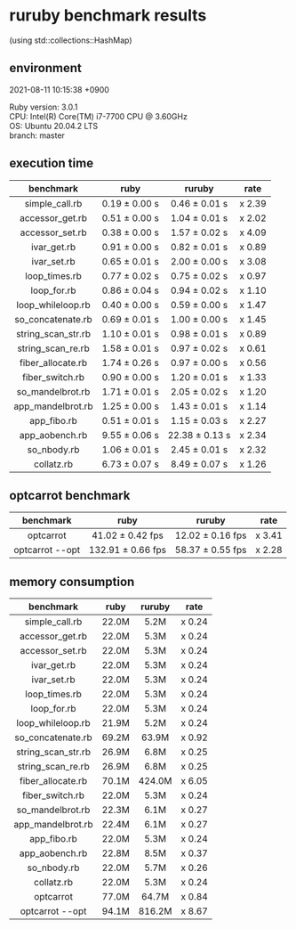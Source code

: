 # ruruby benchmark results

(using std::collections::HashMap)

## environment

2021-08-11 10:15:38 +0900

Ruby version: 3.0.1  
CPU: Intel(R) Core(TM) i7-7700 CPU @ 3.60GHz  
OS: Ubuntu 20.04.2 LTS  
branch: master

## execution time

|     benchmark      |     ruby      |     ruruby     |  rate  |
| :----------------: | :-----------: | :------------: | :----: |
|   simple_call.rb   | 0.19 ± 0.00 s | 0.46 ± 0.01 s  | x 2.39 |
|  accessor_get.rb   | 0.51 ± 0.00 s | 1.04 ± 0.01 s  | x 2.02 |
|  accessor_set.rb   | 0.38 ± 0.00 s | 1.57 ± 0.02 s  | x 4.09 |
|    ivar_get.rb     | 0.91 ± 0.00 s | 0.82 ± 0.01 s  | x 0.89 |
|    ivar_set.rb     | 0.65 ± 0.01 s | 2.00 ± 0.00 s  | x 3.08 |
|   loop_times.rb    | 0.77 ± 0.02 s | 0.75 ± 0.02 s  | x 0.97 |
|    loop_for.rb     | 0.86 ± 0.04 s | 0.94 ± 0.02 s  | x 1.10 |
| loop_whileloop.rb  | 0.40 ± 0.00 s | 0.59 ± 0.00 s  | x 1.47 |
| so_concatenate.rb  | 0.69 ± 0.01 s | 1.00 ± 0.00 s  | x 1.45 |
| string_scan_str.rb | 1.10 ± 0.01 s | 0.98 ± 0.01 s  | x 0.89 |
| string_scan_re.rb  | 1.58 ± 0.01 s | 0.97 ± 0.02 s  | x 0.61 |
| fiber_allocate.rb  | 1.74 ± 0.26 s | 0.97 ± 0.00 s  | x 0.56 |
|  fiber_switch.rb   | 0.90 ± 0.00 s | 1.20 ± 0.01 s  | x 1.33 |
|  so_mandelbrot.rb  | 1.71 ± 0.01 s | 2.05 ± 0.02 s  | x 1.20 |
| app_mandelbrot.rb  | 1.25 ± 0.00 s | 1.43 ± 0.01 s  | x 1.14 |
|    app_fibo.rb     | 0.51 ± 0.01 s | 1.15 ± 0.03 s  | x 2.27 |
|   app_aobench.rb   | 9.55 ± 0.06 s | 22.38 ± 0.13 s | x 2.34 |
|    so_nbody.rb     | 1.06 ± 0.01 s | 2.45 ± 0.01 s  | x 2.32 |
|     collatz.rb     | 6.73 ± 0.07 s | 8.49 ± 0.07 s  | x 1.26 |

## optcarrot benchmark

|    benchmark    |       ruby        |      ruruby      |  rate  |
| :-------------: | :---------------: | :--------------: | :----: |
|    optcarrot    | 41.02 ± 0.42 fps  | 12.02 ± 0.16 fps | x 3.41 |
| optcarrot --opt | 132.91 ± 0.66 fps | 58.37 ± 0.55 fps | x 2.28 |

## memory consumption

|     benchmark      | ruby  | ruruby |  rate  |
| :----------------: | :---: | :----: | :----: |
|   simple_call.rb   | 22.0M |  5.2M  | x 0.24 |
|  accessor_get.rb   | 22.0M |  5.3M  | x 0.24 |
|  accessor_set.rb   | 22.0M |  5.3M  | x 0.24 |
|    ivar_get.rb     | 22.0M |  5.3M  | x 0.24 |
|    ivar_set.rb     | 22.0M |  5.3M  | x 0.24 |
|   loop_times.rb    | 22.0M |  5.3M  | x 0.24 |
|    loop_for.rb     | 22.0M |  5.3M  | x 0.24 |
| loop_whileloop.rb  | 21.9M |  5.2M  | x 0.24 |
| so_concatenate.rb  | 69.2M | 63.9M  | x 0.92 |
| string_scan_str.rb | 26.9M |  6.8M  | x 0.25 |
| string_scan_re.rb  | 26.9M |  6.8M  | x 0.25 |
| fiber_allocate.rb  | 70.1M | 424.0M | x 6.05 |
|  fiber_switch.rb   | 22.0M |  5.3M  | x 0.24 |
|  so_mandelbrot.rb  | 22.3M |  6.1M  | x 0.27 |
| app_mandelbrot.rb  | 22.4M |  6.1M  | x 0.27 |
|    app_fibo.rb     | 22.0M |  5.3M  | x 0.24 |
|   app_aobench.rb   | 22.8M |  8.5M  | x 0.37 |
|    so_nbody.rb     | 22.0M |  5.7M  | x 0.26 |
|     collatz.rb     | 22.0M |  5.3M  | x 0.24 |
|     optcarrot      | 77.0M | 64.7M  | x 0.84 |
|  optcarrot --opt   | 94.1M | 816.2M | x 8.67 |
